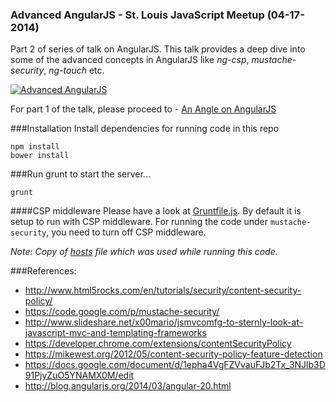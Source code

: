 ### Advanced AngularJS - St. Louis JavaScript Meetup (04-17-2014)

Part 2 of series of talk on AngularJS. This talk provides a deep dive into some of the advanced concepts in AngularJS like *ng-csp*,  *mustache-security*, *ng-touch* etc. 

[![Advanced AngularJS](http://img.youtube.com/vi/bNykjhhDegc/0.jpg)](https://www.youtube.com/watch?v=bNykjhhDegc)

For part 1 of the talk, please proceed to - [An Angle on AngularJS](https://github.com/siddii/STLJS_08-15-2013) 

###Installation
Install dependencies for running code in this repo

    npm install
    bower install

###Run grunt to start the server...

    grunt

####CSP middleware
Please have a look at [Gruntfile.js](https://github.com/siddii/STLJS_04-17-2014/blob/master/Gruntfile.js). By default it is setup to run with CSP middleware.
For running the code under `mustache-security`, you need to turn off CSP middleware.

*Note: Copy of [hosts](https://github.com/siddii/STLJS_04-17-2014/blob/master/hosts) file which was used while running this code.*

###References:

* http://www.html5rocks.com/en/tutorials/security/content-security-policy/
* https://code.google.com/p/mustache-security/
* http://www.slideshare.net/x00mario/jsmvcomfg-to-sternly-look-at-javascript-mvc-and-templating-frameworks
* https://developer.chrome.com/extensions/contentSecurityPolicy
* https://mikewest.org/2012/05/content-security-policy-feature-detection
* https://docs.google.com/document/d/1epha4VgFZVvauFJb2Tx_3NJlb3D91PjyZuO5YNAMX0M/edit
* http://blog.angularjs.org/2014/03/angular-20.html
